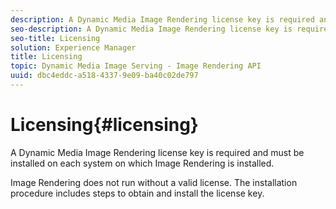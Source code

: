 ```yaml
---
description: A Dynamic Media Image Rendering license key is required and must be installed on each system on which Image Rendering is installed.
seo-description: A Dynamic Media Image Rendering license key is required and must be installed on each system on which Image Rendering is installed.
seo-title: Licensing
solution: Experience Manager
title: Licensing
topic: Dynamic Media Image Serving - Image Rendering API
uuid: dbc4eddc-a518-4337-9e09-ba40c02de797
---
```


# Licensing{#licensing}

A Dynamic Media Image Rendering license key is required and must be installed on each system on which Image Rendering is installed.

Image Rendering does not run without a valid license. The installation procedure includes steps to obtain and install the license key. 
